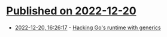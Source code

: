# [Published on 2022-12-20](index.md)

* [2022-12-20, 16:26:17](https://news.ycombinator.com/item?id=34068129) - [Hacking Go's runtime with generics](https://www.dolthub.com/blog/2022-12-19-maphash/)
